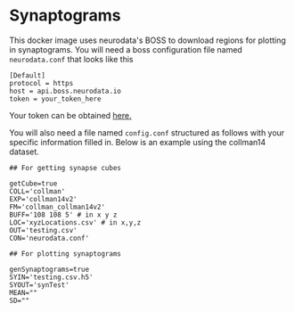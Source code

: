 
# Synaptograms

This docker image uses neurodata's BOSS to download regions
for plotting in synaptograms.  You will need a boss
configuration file named `neurodata.conf` that looks like this

```
[Default]
protocol = https
host = api.boss.neurodata.io
token = your_token_here
```

Your token can be obtained [here.](https://api.boss.neurodata.io/v1/mgmt/token)

You will also need a file named `config.conf` structured as follows with
your specific information filled in.  Below is an example using the
collman14 dataset. 

```
## For getting synapse cubes

getCube=true
COLL='collman'
EXP='collman14v2'
FM='collman_collman14v2'
BUFF='108 108 5' # in x y z
LOC='xyzLocations.csv' # in x,y,z
OUT='testing.csv'
CON='neurodata.conf'

## For plotting synaptograms

genSynaptograms=true
SYIN='testing.csv.h5'
SYOUT='synTest'
MEAN=""
SD=""
```
